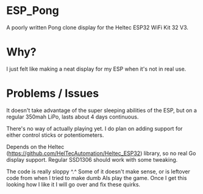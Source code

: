 # ESP_Pong
A poorly written Pong clone display for the Heltec ESP32 WiFi Kit 32 V3.

# Why?
I just felt like making a neat display for my ESP when it's not in real use. 

# Problems / Issues
It doesn't take advantage of the super sleeping abilities of the ESP, but on a regular 350mah LiPo, lasts about 4 days continuous.

There's no way of actually playing yet. I do plan on adding support for either control sticks or potentiometers.

Depends on the Heltec (https://github.com/HelTecAutomation/Heltec_ESP32) library, so no real Go display support. Regular SSD1306 should work with some tweaking.

The code is really sloppy ^.^ Some of it doesn't make sense, or is leftover code from when I tried to make dumb AIs play the game. Once I get this looking how I like it I will go over and fix these quirks. 
